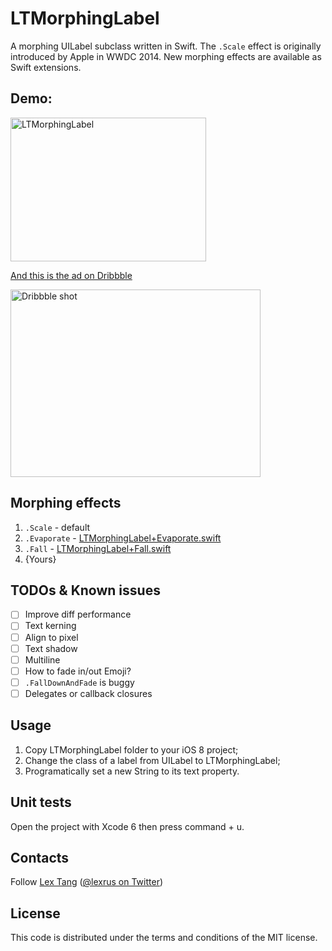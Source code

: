 # LTMorphingLabel
A morphing UILabel subclass written in Swift.
The ```.Scale``` effect is originally introduced by Apple in WWDC 2014. New morphing effects are available as Swift extensions. 

## Demo:
<img src="https://cloud.githubusercontent.com/assets/219689/3426548/cdacb1b6-0023-11e4-9827-15901055c8d0.gif" width="313" height="230" alt="LTMorphingLabel"/>

<a href="https://dribbble.com/shots/1621547-LTMorphingLabel">And this is the ad on Dribbble</a>

<img src="https://d13yacurqjgara.cloudfront.net/users/67541/screenshots/1621547/ltmorphinglabeldribbble.gif" width="400" height="300" alt="Dribbble shot"/>

## Morphing effects
1. ```.Scale``` - default
2. ```.Evaporate``` - [LTMorphingLabel+Evaporate.swift](https://github.com/lexrus/LTMorphingLabel/blob/master/LTMorphingLabel/LTMorphingLabel%2BEvaporate.swift)
3. ```.Fall``` - [LTMorphingLabel+Fall.swift](https://github.com/lexrus/LTMorphingLabel/blob/master/LTMorphingLabel/LTMorphingLabel%2BFall.swift)
4. {Yours}

## TODOs & Known issues
- [ ] Improve diff performance
- [ ] Text kerning
- [ ] Align to pixel
- [ ] Text shadow
- [ ] Multiline
- [ ] How to fade in/out Emoji?
- [ ] ```.FallDownAndFade``` is buggy
- [ ] Delegates or callback closures

## Usage
1. Copy LTMorphingLabel folder to your iOS 8 project;
2. Change the class of a label from UILabel to LTMorphingLabel;
3. Programatically set a new String to its text property.

## Unit tests
Open the project with Xcode 6 then press command + u.

## Contacts
Follow [Lex Tang](https://github.com/lexrus/) ([@lexrus on Twitter](https://twitter.com/lexrus/))

## License
This code is distributed under the terms and conditions of the MIT license.
